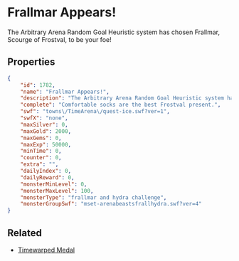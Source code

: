 # Frallmar Appears!

The Arbitrary Arena Random Goal Heuristic system has chosen Frallmar, Scourge of Frostval, to be your foe!

## Properties

```json
{
    "id": 1782,
    "name": "Frallmar Appears!",
    "description": "The Arbitrary Arena Random Goal Heuristic system has chosen Frallmar, Scourge of Frostval, to be your foe!",
    "complete": "Comfortable socks are the best Frostval present.",
    "swf": "towns\/TimeArena\/quest-ice.swf?ver=1",
    "swfX": "none",
    "maxSilver": 0,
    "maxGold": 2000,
    "maxGems": 0,
    "maxExp": 50000,
    "minTime": 0,
    "counter": 0,
    "extra": "",
    "dailyIndex": 0,
    "dailyReward": 0,
    "monsterMinLevel": 0,
    "monsterMaxLevel": 100,
    "monsterType": "frallmar and hydra challenge",
    "monsterGroupSwf": "mset-arenabeastsfrallhydra.swf?ver=4"
}
```

## Related

- [Timewarped Medal](../items/18514-timewarped-medal.md)


